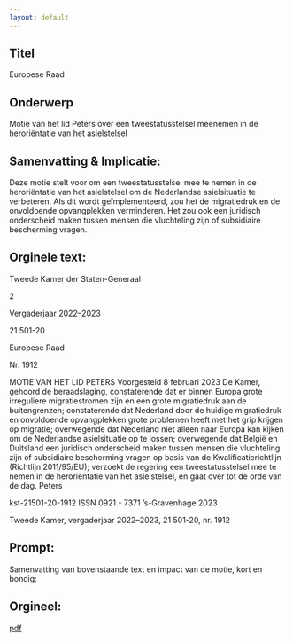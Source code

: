 ```yaml
---
layout: default
---
```

## Titel
Europese Raad
## Onderwerp
Motie van het lid Peters over een tweestatusstelsel meenemen in de heroriëntatie van het asielstelsel
## Samenvatting & Implicatie:

Deze motie stelt voor om een tweestatusstelsel mee te nemen in de heroriëntatie van het asielstelsel om de Nederlandse asielsituatie te verbeteren. Als dit wordt geïmplementeerd, zou het de migratiedruk en de onvoldoende opvangplekken verminderen. Het zou ook een juridisch onderscheid maken tussen mensen die vluchteling zijn of subsidiaire bescherming vragen.
## Orginele text:


Tweede Kamer der Staten-Generaal

2

Vergaderjaar 2022–2023

21 501-20

Europese Raad

Nr. 1912

MOTIE VAN HET LID PETERS
Voorgesteld 8 februari 2023
De Kamer,
gehoord de beraadslaging,
constaterende dat er binnen Europa grote irreguliere migratiestromen zijn
en een grote migratiedruk aan de buitengrenzen;
constaterende dat Nederland door de huidige migratiedruk en onvoldoende opvangplekken grote problemen heeft met het grip krijgen op
migratie;
overwegende dat Nederland niet alleen naar Europa kan kijken om de
Nederlandse asielsituatie op te lossen;
overwegende dat België en Duitsland een juridisch onderscheid maken
tussen mensen die vluchteling zijn of subsidiaire bescherming vragen op
basis van de Kwalificatierichtlijn (Richtlijn 2011/95/EU);
verzoekt de regering een tweestatusstelsel mee te nemen in de heroriëntatie van het asielstelsel,
en gaat over tot de orde van de dag.
Peters

kst-21501-20-1912
ISSN 0921 - 7371
’s-Gravenhage 2023

Tweede Kamer, vergaderjaar 2022–2023, 21 501-20, nr. 1912


## Prompt:
Samenvatting van bovenstaande text en impact van de motie, kort en bondig:

## Orgineel:
[pdf](https://gegevensmagazijn.tweedekamer.nl/OData/v4/2.0/Document(841f388f-5e74-48eb-b3d6-1027a721fe43)/resource)
